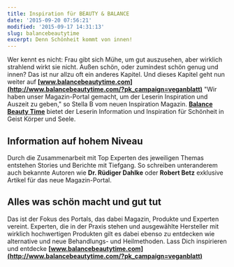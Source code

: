 ```yaml
---
title: Inspiration für BEAUTY & BALANCE
date: '2015-09-20 07:56:21'
modified: '2015-09-17 14:31:13'
slug: balancebeautytime
excerpt: Denn Schönheit kommt von innen!
---
```


Wer kennt es nicht: Frau gibt sich Mühe, um gut auszusehen, aber wirklich strahlend wirkt sie nicht. Außen schön, oder zumindest schön genug und innen? Das ist nur allzu oft ein anderes Kapitel. Und dieses Kapitel geht nun weiter auf **[www.balancebeautytime.com](http://www.balancebeautytime.com/?pk_campaign=veganblatt)** "Wir haben unser Magazin-Portal gemacht, um der Leserin Inspiration und Auszeit zu geben," so Stella B vom neuen Inspiration Magazin. **[Balance Beauty Time](http://www.balancebeautytime.com/?pk_campaign=veganblatt)** bietet der Leserin Information und Inspiration für Schönheit in Geist Körper und Seele.

## Information auf hohem Niveau

Durch die Zusammenarbeit mit Top Experten des jeweiligen Themas entstehen Stories und Berichte mit Tiefgang. So schreiben unteranderem auch bekannte Autoren wie **Dr. Rüdiger Dahlke** oder **Robert Betz** exklusive Artikel für das neue Magazin-Portal.

## Alles was schön macht und gut tut

Das ist der Fokus des Portals, das dabei Magazin, Produkte und Experten vereint. Experten, die in der Praxis stehen und ausgewählte Hersteller mit wirklich hochwertigen Produkten gilt es dabei ebenso zu entdecken wie alternative und neue Behandlungs- und Heilmethoden. Lass Dich inspirieren und entdecke **[www.balancebeautytime.com](http://www.balancebeautytime.com/?pk_campaign=veganblatt)** [<!-- Image removed (no copyright): Balancebeautytime-Screenshot-2015-09-09-640x387.jpeg -->](http://www.balancebeautytime.com/?pk_campaign=veganblatt)

